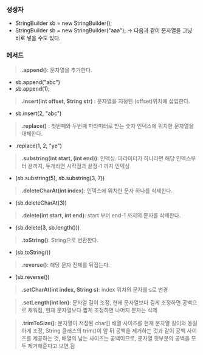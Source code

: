 ### 생성자

- StringBuilder sb = new StringBuilder();
- StringBuilder sb = new StringBuilder("aaa");
-> 다음과 같이 문자열을 그냥 바로 넣을 수도 있다.


### 메서드

> **.append()**: 문자열을 추가한다. 

- sb.append("abc")
- sb.append(1);

> **.insert(int offset, String str)** : 문자열을 지정된 (offset)위치에 삽입한다.

- sb.insert(2, "abc")

> **.replace()** : 첫번째와 두번째 파라미터로 받는 숫자 인덱스에 위치한 문자열을 대체한다. 

- .replace(1, 2, "ye")

> **.substring(int start, (int end))**: 인덱싱. 파라미터가 하나라면 해당 인덱스부터 끝까지, 두개라면 시작점과 끝점-1 까지 인덱싱
- (sb.substring(5), sb.substring(3, 7))


> **.deleteCharAt(int index)**: 인덱스에 위치한 문자 하나를 삭제한다. 

- (sb.deleteCharAt(3))

> **.delete(int start, int end)**: start 부터 end-1 까지의 문자를 삭제한다. 

- (sb.delete(3, sb.length()))

> **.toString()**: String으로 변환한다. 

- (sb.toString())

> **.reverse()**: 해당 문자 전체를 뒤집는다. 

- (sb.reverse())

> **.setCharAt(int index, String s)**: index 위치의 문자를 s로 변경

> **.setLength(int len)**: 문자열 길이 조정, 현재 문자열보다 길게 조정하면 공백으로 채워짐, 현재 문자열보다 짧게 조정하면 나머지 문자는 삭제

> **.trimToSize()**: 문자열이 저장된 char[] 배열 사이즈를 현재 문자열 길이와 동일하게 조정, String 클래스의 trim()이 앞 뒤 공백을 제거하는 것과 같이 공백 사이즈를 제공하는 것, 배열의 남는 사이즈는 공백이므로, 문자열 뒷부분의 공백을 모두 제거해준다고 보면 됨